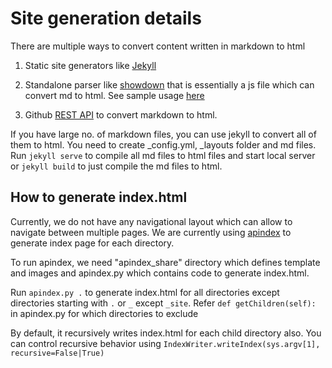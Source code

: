 # Site generation details

There are multiple ways to convert content written in markdown to html

1) Static site generators like [Jekyll](https://jekyllrb.com/tutorials/convert-site-to-jekyll/)

2) Standalone parser like [showdown](https://github.com/showdownjs/showdown) that is essentially a js file which can convert md to html. See sample usage [here](https://markdown-to-github-style-web.com/)

3) Github [REST API](https://docs.github.com/en/free-pro-team@latest/rest/reference/markdown) to convert markdown to html. 

If you have large no. of markdown files, you can use jekyll to convert all of them to html. You need to create _config.yml, _layouts folder and md files. Run `jekyll serve` to compile all md files to html files and start local server or `jekyll build` to just compile the md files to html.  

## How to generate index.html

Currently, we do not have any navigational layout which can allow to navigate between multiple pages. We are currently using [apindex](https://github.com/libthinkpad/apindex) to generate index page for each directory. 

To run apindex, we need "apindex_share" directory which defines template and images and apindex.py which contains code to generate index.html. 

Run `apindex.py .` to generate index.html for all directories except directories starting with `.` or `_` except `_site`. Refer `def getChildren(self):` in apindex.py for which directories to exclude

By default, it recursively writes index.html for each child directory also. You can control recursive behavior using `IndexWriter.writeIndex(sys.argv[1], recursive=False|True)`